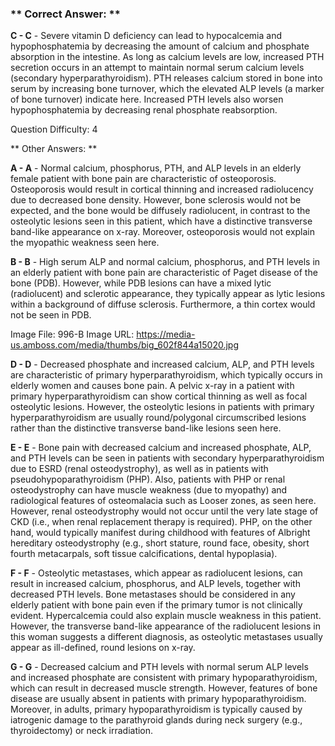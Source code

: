 ### ** Correct Answer: **

**C - C** - Severe vitamin D deficiency can lead to hypocalcemia and hypophosphatemia by decreasing the amount of calcium and phosphate absorption in the intestine. As long as calcium levels are low, increased PTH secretion occurs in an attempt to maintain normal serum calcium levels (secondary hyperparathyroidism). PTH releases calcium stored in bone into serum by increasing bone turnover, which the elevated ALP levels (a marker of bone turnover) indicate here. Increased PTH levels also worsen hypophosphatemia by decreasing renal phosphate reabsorption.

Question Difficulty: 4

** Other Answers: **

**A - A** - Normal calcium, phosphorus, PTH, and ALP levels in an elderly female patient with bone pain are characteristic of osteoporosis. Osteoporosis would result in cortical thinning and increased radiolucency due to decreased bone density. However, bone sclerosis would not be expected, and the bone would be diffusely radiolucent, in contrast to the osteolytic lesions seen in this patient, which have a distinctive transverse band-like appearance on x-ray. Moreover, osteoporosis would not explain the myopathic weakness seen here.

**B - B** - High serum ALP and normal calcium, phosphorus, and PTH levels in an elderly patient with bone pain are characteristic of Paget disease of the bone (PDB). However, while PDB lesions can have a mixed lytic (radiolucent) and sclerotic appearance, they typically appear as lytic lesions within a background of diffuse sclerosis. Furthermore, a thin cortex would not be seen in PDB.

Image File: 996-B
Image URL: https://media-us.amboss.com/media/thumbs/big_602f844a15020.jpg

**D - D** - Decreased phosphate and increased calcium, ALP, and PTH levels are characteristic of primary hyperparathyroidism, which typically occurs in elderly women and causes bone pain. A pelvic x-ray in a patient with primary hyperparathyroidism can show cortical thinning as well as focal osteolytic lesions. However, the osteolytic lesions in patients with primary hyperparathyroidism are usually round/polygonal circumscribed lesions rather than the distinctive transverse band-like lesions seen here.

**E - E** - Bone pain with decreased calcium and increased phosphate, ALP, and PTH levels can be seen in patients with secondary hyperparathyroidism due to ESRD (renal osteodystrophy), as well as in patients with pseudohypoparathyroidism (PHP). Also, patients with PHP or renal osteodystrophy can have muscle weakness (due to myopathy) and radiological features of osteomalacia such as Looser zones, as seen here. However, renal osteodystrophy would not occur until the very late stage of CKD (i.e., when renal replacement therapy is required). PHP, on the other hand, would typically manifest during childhood with features of Albright hereditary osteodystrophy (e.g., short stature, round face, obesity, short fourth metacarpals, soft tissue calcifications, dental hypoplasia).

**F - F** - Osteolytic metastases, which appear as radiolucent lesions, can result in increased calcium, phosphorus, and ALP levels, together with decreased PTH levels. Bone metastases should be considered in any elderly patient with bone pain even if the primary tumor is not clinically evident. Hypercalcemia could also explain muscle weakness in this patient. However, the transverse band-like appearance of the radiolucent lesions in this woman suggests a different diagnosis, as osteolytic metastases usually appear as ill-defined, round lesions on x-ray.

**G - G** - Decreased calcium and PTH levels with normal serum ALP levels and increased phosphate are consistent with primary hypoparathyroidism, which can result in decreased muscle strength. However, features of bone disease are usually absent in patients with primary hypoparathyroidism. Moreover, in adults, primary hypoparathyroidism is typically caused by iatrogenic damage to the parathyroid glands during neck surgery (e.g., thyroidectomy) or neck irradiation.

